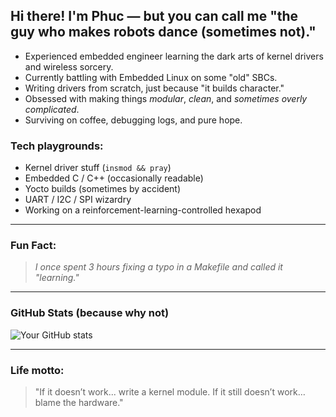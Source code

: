 ## Hi there! I'm Phuc — but you can call me "the guy who makes robots dance (sometimes not)."

- Experienced embedded engineer learning the dark arts of kernel drivers and wireless sorcery.
- Currently battling with Embedded Linux on some "old" SBCs.
- Writing drivers from scratch, just because "it builds character."
- Obsessed with making things *modular*, *clean*, and *sometimes overly complicated*.
- Surviving on coffee, debugging logs, and pure hope.

### Tech playgrounds:
- Kernel driver stuff (`insmod && pray`)
- Embedded C / C++ (occasionally readable)
- Yocto builds (sometimes by accident)
- UART / I2C / SPI wizardry
- Working on a reinforcement-learning-controlled hexapod

---

### Fun Fact:
> *I once spent 3 hours fixing a typo in a Makefile and called it "learning."*

---

### GitHub Stats (because why not)
![Your GitHub stats](https://github-readme-stats.vercel.app/api?username=NguyenTrongPhuc552003&show_icons=true&theme=tokyonight)

---

### Life motto:
> "If it doesn’t work... write a kernel module. If it still doesn’t work… blame the hardware."  
